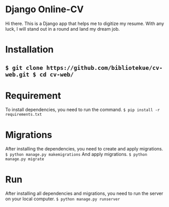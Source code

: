 # Django Online-CV

Hi there. This is a Django app that helps me to digitize my resume. With any luck, I will stand out in a round and land my dream job.

# Installation
`$ git clone https://github.com/bibliotekue/cv-web.git
 $ cd cv-web/`
 ---
# Requirement
To install dependencies, you need to run the command.
 `$ pip install -r requirements.txt`
# Migrations
After installing the dependencies, you need to create and apply migrations.
`$ python manage.py makemigrations`
And apply migrations.
`$ python manage.py migrate`
# Run
After installing all dependencies and migrations, you need to run the server on your local computer.
`$ python manage.py runserver`
